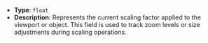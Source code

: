 - **Type**: `float`
- **Description**: Represents the current scaling factor applied to the viewport or object. This field is used to track zoom levels or size adjustments during scaling operations.